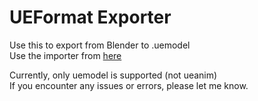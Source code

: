 # UEFormat Exporter
Use this to export from Blender to .uemodel <br>
Use the importer from <a href="https://github.com/h4lfheart/UEFormat">here</a> <br>

Currently, only uemodel is supported (not ueanim) <br>
If you encounter any issues or errors, please let me know. <br>
